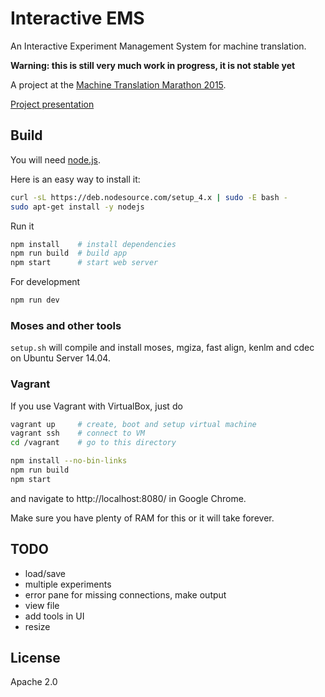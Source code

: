 # Interactive EMS

An Interactive Experiment Management System for machine translation.

**Warning: this is still very much work in progress, it is not stable yet**

A project at the [Machine Translation Marathon 2015](http://ufal.mff.cuni.cz/mtm15).

[Project presentation](http://www.slideshare.net/matissrikters/interactive-experiment-management-system)

## Build

You will need [node.js](https://nodejs.org/en/).

Here is an easy way to install it:

```bash
curl -sL https://deb.nodesource.com/setup_4.x | sudo -E bash -
sudo apt-get install -y nodejs
```

Run it

```bash
npm install    # install dependencies
npm run build  # build app
npm start      # start web server
```

For development

```bash
npm run dev
```

### Moses and other tools

`setup.sh` will compile and install moses, mgiza, fast align, kenlm and cdec on Ubuntu Server 14.04.

### Vagrant

If you use Vagrant with VirtualBox, just do

```bash
vagrant up     # create, boot and setup virtual machine
vagrant ssh    # connect to VM
cd /vagrant    # go to this directory

npm install --no-bin-links
npm run build
npm start
```

and navigate to http://localhost:8080/ in Google Chrome.

Make sure you have plenty of RAM for this or it will take forever.

## TODO

* load/save
* multiple experiments
* error pane for missing connections, make output
* view file
* add tools in UI
* resize

## License

Apache 2.0
